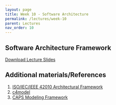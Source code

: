 ```yaml
---
layout: page
title: Week 10 - Software Architecture
permalink: /lectures/week-10
parent: Lectures
nav_order: 10
---
```


## Software Architecture Framework

[Download Lecture Slides](https://karthikv1392.github.io/cs6401_se_2023/slides/w10_L1_Architecture_Framework.pdf)



## Additional materials/References

1. [ISO/IEC/IEEE 42010 Architectural Framework](https://www.iso.org/standard/50508.html)
2. [c4model](https://c4model.com)
3. [CAPS Modeling Framework](https:/caps.disim.univaq.it)
